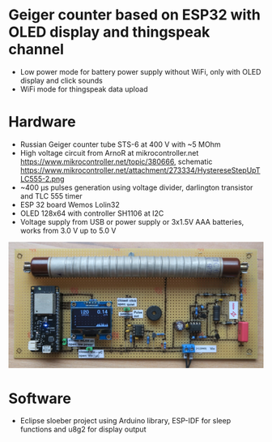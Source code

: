 # Geiger counter based on ESP32 with OLED display and thingspeak channel

- Low power mode for battery power supply without WiFi, only with OLED display and click sounds
- WiFi mode for thingspeak data upload

# Hardware

- Russian Geiger counter tube STS-6 at 400 V with ~5 MOhm
- High voltage circuit from ArnoR at mikrocontroller.net https://www.mikrocontroller.net/topic/380666, schematic https://www.mikrocontroller.net/attachment/273334/HystereseStepUpTLC555-2.png
- ~400 µs pulses generation using voltage divider, darlington transistor and TLC 555 timer
- ESP 32 board Wemos Lolin32
- OLED 128x64 with controller SH1106 at I2C
- Voltage supply from USB or power supply or 3x1.5V AAA batteries, works from 3.0 V up to 5.0 V

![Circuit Board](media/geiger-counter-pcb.jpg)

# Software

- Eclipse sloeber project using Arduino library, ESP-IDF for sleep functions and u8g2 for display output
